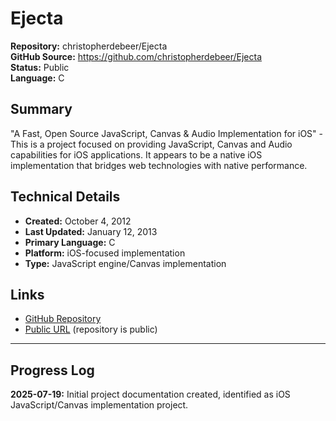 # Ejecta

**Repository:** christopherdebeer/Ejecta  
**GitHub Source:** https://github.com/christopherdebeer/Ejecta  
**Status:** Public  
**Language:** C  

## Summary

"A Fast, Open Source JavaScript, Canvas & Audio Implementation for iOS" - This is a project focused on providing JavaScript, Canvas and Audio capabilities for iOS applications. It appears to be a native iOS implementation that bridges web technologies with native performance.

## Technical Details

- **Created:** October 4, 2012
- **Last Updated:** January 12, 2013
- **Primary Language:** C
- **Platform:** iOS-focused implementation
- **Type:** JavaScript engine/Canvas implementation

## Links

- [GitHub Repository](https://github.com/christopherdebeer/Ejecta)
- [Public URL](https://github.com/christopherdebeer/Ejecta) (repository is public)

---

## Progress Log

**2025-07-19:** Initial project documentation created, identified as iOS JavaScript/Canvas implementation project.